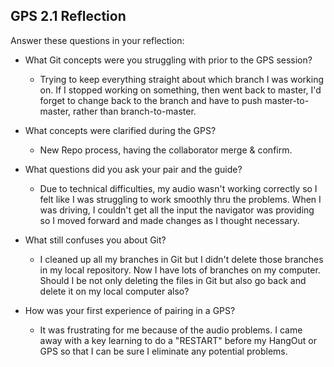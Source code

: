 ## GPS 2.1 Reflection

Answer these questions in your reflection:

* What Git concepts were you struggling with prior to the GPS session?
  * Trying to keep everything straight about which branch I was working on. If I stopped working on something, then went back to master, I'd forget to change back to the branch and have to push master-to-master, rather than branch-to-master.

* What concepts were clarified during the GPS?
  * New Repo process, having the collaborator merge & confirm.

* What questions did you ask your pair and the guide?
  * Due to technical difficulties, my audio wasn't working correctly so I felt like I was struggling to work smoothly thru the problems. When I was driving, I couldn't get all the input the navigator was providing so I moved forward and made changes as I thought necessary.

* What still confuses you about Git?
  * I cleaned up all my branches in Git but I didn't delete those branches in my local repository. Now I have lots of branches on my computer. Should I be not only deleting the files in Git but also go back and delete it on my local computer also?

* How was your first experience of pairing in a GPS?
  * It was frustrating for me because of the audio problems. I came away with a key learning to do a "RESTART" before my HangOut or GPS so that I can be sure I eliminate any potential problems.